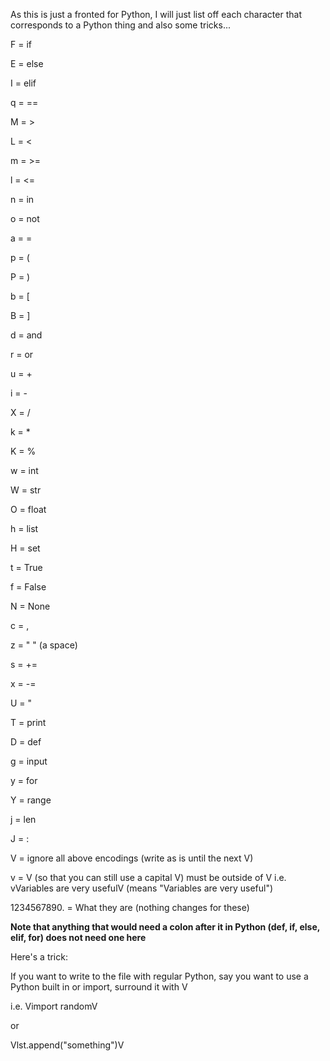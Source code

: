 As this is just a fronted for Python, I will just list off each character that corresponds to a Python thing and also some tricks...

F = if

E = else

I = elif

q = ==

M = >

L = <

m = >=

l = <=

n = in

o = not

a = =

p = (

P = )

b = \[

B = \]

d = and

r = or

u = +

i = -

X = /

k = *

K = %

w = int

W = str

O = float

h = list

H = set

t = True

f = False

N = None

c = ,

z = " " (a space)

s = += 

x = -=

U = "

T = print

D = def

g = input

y = for

Y = range

j = len

J = :

V = ignore all above encodings (write as is until the next V)

v = V (so that you can still use a capital V) must be outside of V i.e. vVariables are very usefulV (means "Variables are very useful")

1234567890. = What they are (nothing changes for these)

**Note that anything that would need a colon after it in Python (def, if, else, elif, for) does not need one here**

Here's a trick:

If you want to write to the file with regular Python, say you want to use a Python built in or import, surround it with V

i.e. Vimport randomV

or

Vlst.append("something")V
